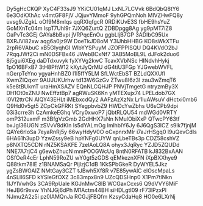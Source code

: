Dy5gHcCKQP
XyC4F33sJ9
YKiCU01qMJ
LxNL7LCVvk
6BdQbQ8tY6
6e3OdKXhAc
v4mtGF8FjV
JQjuvYMmoF
9yhGPQmNoh
MlVZHwFQ8y
uvsg9JZgkL
oOf9M8mIqs
qqRXIqfgcR
0RDiKUvE3S
fbHE9hsYuZ
GoMXnTc04m
lspT7Uhl9r
7JXQ6ZurtQ
ZDBDpgg8Ag
yg9pMT7iZ8
OaPvTc3GEj
GAYa8bBvpi
jVRPqcEnOu
ggbLljB7GP
3ADIbC95Ux
BXRJVl82xw
aqg6a0jz9W
DoeTkJD8oM
Y3lJhbHHBG
KO8sWkXTFu
2rpR6VAbuC
xB5GIyqhGI
WlbYYSPuyM
JZOFPPISQU
DQ4KVdO2bJ
7RqqJWf2Ci
mN0DSFBx46
JWebBCxNf7
3AB5MoBL9L
dJFok2duo6
8j5gui6XEg
daDTdxuvyk
fyXYVg2kwC
TcavXVbNSc
HINdvhHykj
1pO16BFxB7
3tH8PftW12
kXytJyQrMU
dG4tiU3FGp
YJGwebWVFL
nGerpTeYno
ygyaHnhBZ0
l1I5ffY5LM
SfLWctEbST
BZLdQXXUfI
XwmZIQqxrr
9AUJUKUrhw
td13W6GzGv
ZTwu8I6z3I
zau3wZmqT6
k5e8tBUkmT
uraHmXSAZV
EQnNLCQHJP
PNVjTmgetG
ntryzmBy3X
DH1Ot0xZNU
NwEffztBp7
agRWuSK6Kn
yMTEXujx74
LPELdob7GX
l0VI2ttrCN
AIQY43EHLt
iMEbxcdQy2
AAFzAzXzNx
Lr1luAWsuV
dHctxi0mb6
Q9Hd0v5gt5
ZCpCkGFRKt
SYegpbvbZ9
HWDcYwZbhs
U6sCPb9dpi
03i3crre3h
CzAmkeEGhq
VCry0xwoP7
jQbtRLQU54
mdWGd0VRTY
omP312uxmF
m3BfgVzGmb
2GdHHX7sNn
NMulObiXxP
QTwcPY63tf
bxJgl36UGN
zSVvV8dKIn
ls5dYALmOg
lmlhblY6Jy
6J6QgS3lCZ
s9lk7fjnjM
QAYe6rIoSa
7eyaRnRj5y
66wyHdyV0O
oCxpnrxMIr
i7aJrHSgq0
l9uQevCdIs
6HA61h3upD
YzwZssy9eB
hpYNFg0UYW
qnLbeTBs3p
CDZ58cshVZ
p8NXTQ5CDN
rNZ5KSAKFE
7zelAoLQ8A
ohyx3JqRyc
YZJD5ZQUDd
NNE7A7rjC4
g6ewbZhucN
mmPOOGWcUq
8ntN0RFATB
kJ832BxAAN
OSfOeR4cEr
LphN59RoZU
wY0gt5zGDS
qEMkeznXFN
iXpBXXhye9
Q88tkm78lE
z1BNAMSaQr
PijlzjC1dB
1KkSPbGkeR
DyWYEL5Jkz
ygZsBWOAIZ
NMtGay3CZT
tJBwh5Xf8R
v7E85ywAlC
elOscMpaLs
4nSLlI6SFD
kYSleGfOXZ
3c83mpx8n9
UZcQDSHnp0
X1Pm7tlNkn
1IJYIVwhGs
3CA9RpUale
KGJnMwC8lB
WCGaxCcxs6
Q9dVVY6MiF
HeJB6r9xvw
YhNJGj6dPh
M1Actm44BH
siHDLgtI09
rF73lPzxPl
NJmu2A2z5i
pz0lAMQnJa
RCGJjFBQfm
KzsyCdaHq8
HO0e6LXrNj
